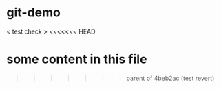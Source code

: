# git-demo
&lt; test check >
<<<<<<< HEAD

some content in this file
=======
>>>>>>> parent of 4beb2ac (test revert)
